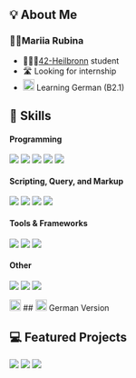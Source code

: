 ## 💡 About Me
<h3>👩🏻Mariia Rubina</h3>

- 👩🏻‍💻[42-Heilbronn](https://www.42heilbronn.de) student
- 🛣️ Looking for internship
- <img src="https://twemoji.maxcdn.com/v/latest/svg/1f1e9-1f1ea.svg" width="20" alt="Germany"> Learning German (B2.1)

## 💼 Skills

<p>
<h4>Programming</h4>
    <img src="https://img.shields.io/badge/C-535C91">
    <img src="https://img.shields.io/badge/C++-535C91">
    <img src="https://img.shields.io/badge/Python-535C91">
    <img src="https://img.shields.io/badge/JavaScript-535C91">
    <img src="https://img.shields.io/badge/VBA-535C91">
<h4>Scripting, Query, and Markup</h4>
    <img src="https://img.shields.io/badge/SQL-C6A6A6">
    <img src="https://img.shields.io/badge/HTML-C6A6A6">
    <img src="https://img.shields.io/badge/JSON-C6A6A6">
    <img src="https://img.shields.io/badge/git-C6A6A6">
    <h4>Tools & Frameworks</h4>
  <img src="https://img.shields.io/badge/Qt-c3f0ca">
  <img src="https://img.shields.io/badge/VSCode-c3f0ca">
    <img src="https://img.shields.io/badge/Docker-c3f0ca">
    <h4>Other</h4>
  <img src="https://img.shields.io/badge/Databases-C97E76">
  <img src="https://img.shields.io/badge/Administration(Linux,_Windows)-C97E76">
    <img src="https://img.shields.io/badge/Network_Administration-C97E76">

</p>
<img src="https://twemoji.maxcdn.com/v/latest/svg/1f1e9-1f1ea.svg" width="20" alt="Germany">
## <img src="https://twemoji.maxcdn.com/v/latest/svg/1f1e9-1f1ea.svg" width="20"> German Version


## 💻 Featured Projects
<p>
  <a href="https://github.com/rubinity/Computorv1"><img src="https://img.shields.io/badge/42-Computorv1-535C91"></a>
  <a href="https://github.com/rubinity/Inception"><img src="https://img.shields.io/badge/42-Inception-green"></a>
  <a href="https://github.com/rubinity/42-cub3d"><img src="https://img.shields.io/badge/42-cub3d-purple"></a>
</p>



